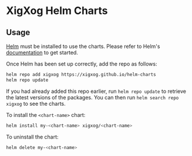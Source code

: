 # XigXog Helm Charts

## Usage

[Helm](https://helm.sh) must be installed to use the charts. Please refer to
Helm's [documentation](https://helm.sh/docs) to get started.

Once Helm has been set up correctly, add the repo as follows:

```bash
helm repo add xigxog https://xigxog.github.io/helm-charts
helm repo update
```

If you had already added this repo earlier, run `helm repo update` to retrieve
the latest versions of the packages. You can then run `helm search repo xigxog`
to see the charts.

To install the `<chart-name>` chart:

```bash
helm install my-<chart-name> xigxog/<chart-name>
```

To uninstall the chart:

```bash
helm delete my-<chart-name>
```
